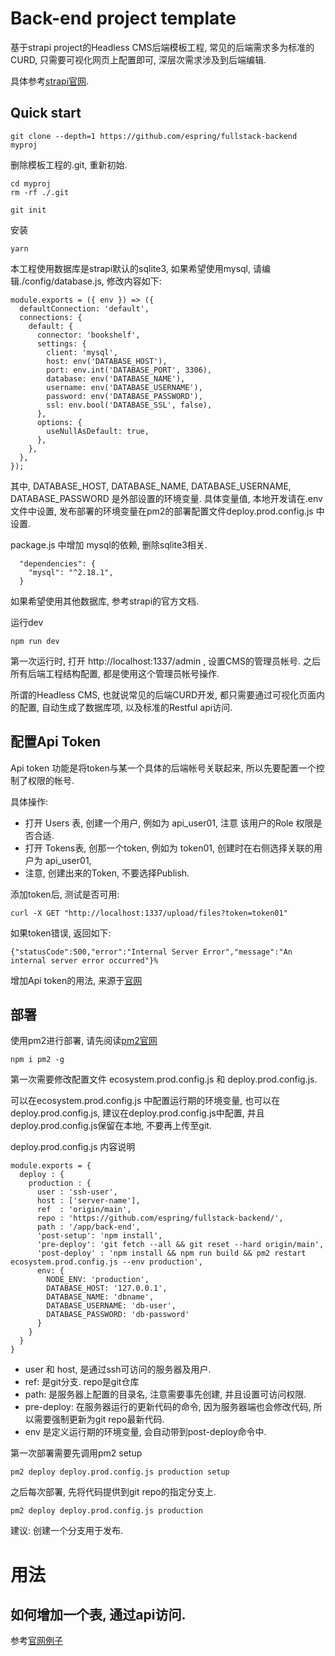 # Back-end project template

基于strapi project的Headless CMS后端模板工程, 常见的后端需求多为标准的CURD, 只需要可视化网页上配置即可, 深层次需求涉及到后端编辑. 

具体参考[strapi官网](https://strapi.io/documentation/v3.x/getting-started/introduction.html).

## Quick start

```
git clone --depth=1 https://github.com/espring/fullstack-backend myproj
```

删除模板工程的.git, 重新初始.
```
cd myproj
rm -rf ./.git

git init
```

安装
```
yarn 
```

本工程使用数据库是strapi默认的sqlite3, 如果希望使用mysql, 请编辑./config/database.js, 修改内容如下:
```
module.exports = ({ env }) => ({
  defaultConnection: 'default',
  connections: {
    default: {
      connector: 'bookshelf',
      settings: {
        client: 'mysql',
        host: env('DATABASE_HOST'),
        port: env.int('DATABASE_PORT', 3306),
        database: env('DATABASE_NAME'),
        username: env('DATABASE_USERNAME'),
        password: env('DATABASE_PASSWORD'),
        ssl: env.bool('DATABASE_SSL', false),
      },
      options: {
        useNullAsDefault: true,
      },
    },
  },
});
```
其中, DATABASE_HOST, DATABASE_NAME, DATABASE_USERNAME, DATABASE_PASSWORD 是外部设置的环境变量.  具体变量值, 本地开发请在.env文件中设置, 发布部署的环境变量在pm2的部署配置文件deploy.prod.config.js 中设置.

package.js 中增加 mysql的依赖, 删除sqlite3相关.
```
  "dependencies": {
    "mysql": "^2.18.1",
  }
```

如果希望使用其他数据库, 参考strapi的官方文档.


运行dev
```
npm run dev
```

第一次运行时, 打开 http://localhost:1337/admin , 设置CMS的管理员帐号. 之后所有后端工程结构配置, 都是使用这个管理员帐号操作.

所谓的Headless CMS, 也就说常见的后端CURD开发, 都只需要通过可视化页面内的配置, 自动生成了数据库项, 以及标准的Restful api访问.


## 配置Api Token

Api token 功能是将token与某一个具体的后端帐号关联起来, 所以先要配置一个控制了权限的帐号.

具体操作: 
  * 打开 Users 表, 创建一个用户, 例如为 api_user01, 注意 该用户的Role 权限是否合适.
  * 打开 Tokens表, 创那一个token, 例如为 token01, 创建时在右侧选择关联的用户为 api_user01, 
  * 注意, 创建出来的Token, 不要选择Publish.
  
添加token后, 测试是否可用:
```
curl -X GET "http://localhost:1337/upload/files?token=token01"
```
如果token错误, 返回如下:
```
{"statusCode":500,"error":"Internal Server Error","message":"An internal server error occurred"}%
```

增加Api token的用法, 来源于[官网](https://strapi.io/documentation/v3.x/guides/api-token.html#introduction)

## 部署

使用pm2进行部署, 请先阅读[pm2官网](https://pm2.keymetrics.io/docs/usage/deployment/)

```
npm i pm2 -g
```

第一次需要修改配置文件 ecosystem.prod.config.js 和 deploy.prod.config.js.

可以在ecosystem.prod.config.js 中配置运行期的环境变量, 也可以在 deploy.prod.config.js, 建议在deploy.prod.config.js中配置, 并且 deploy.prod.config.js保留在本地, 不要再上传至git.

deploy.prod.config.js 内容说明
```
module.exports = {
  deploy : {
    production : {
      user : 'ssh-user', 
      host : ['server-name'],
      ref  : 'origin/main',
      repo : 'https://github.com/espring/fullstack-backend/',
      path : '/app/back-end',
      'post-setup': 'npm install',
      'pre-deploy': 'git fetch --all && git reset --hard origin/main',
      'post-deploy' : 'npm install && npm run build && pm2 restart ecosystem.prod.config.js --env production',
      env: {
        NODE_ENV: 'production',
        DATABASE_HOST: '127.0.0.1',
        DATABASE_NAME: 'dbname',
        DATABASE_USERNAME: 'db-user',
        DATABASE_PASSWORD: 'db-password'
      }
    }
  }
}
```
  * user 和 host, 是通过ssh可访问的服务器及用户.
  * ref: 是git分支. repo是git仓库
  * path: 是服务器上配置的目录名, 注意需要事先创建, 并且设置可访问权限.
  * pre-deploy: 在服务器运行的更新代码的命令, 因为服务器端也会修改代码, 所以需要强制更新为git repo最新代码.
  * env 是定义运行期的环境变量,  会自动带到post-deploy命令中.

第一次部署需要先调用pm2 setup
```
pm2 deploy deploy.prod.config.js production setup
```

之后每次部署, 先将代码提供到git repo的指定分支上.
```
pm2 deploy deploy.prod.config.js production
```

建议: 创建一个分支用于发布.

# 用法

## 如何增加一个表, 通过api访问.
参考[官网例子](https://strapi.io/documentation/v3.x/getting-started/quick-start.html#_3-create-a-restaurant-content-type)




